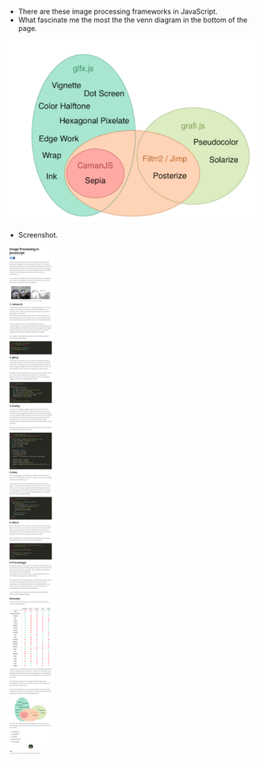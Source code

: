 * There are these image processing frameworks in JavaScript.
* What fascinate me the most the the venn diagram in the bottom of the page.

![./20170224-1221-cet-javascript-image-processing-1.png](./20170224-1221-cet-javascript-image-processing-1.png)

* Screenshot.

![./20170224-1221-cet-javascript-image-processing-2.png](./20170224-1221-cet-javascript-image-processing-2.png)